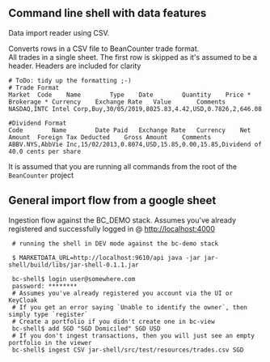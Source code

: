 ## Command line shell with data features

Data import reader using CSV.

Converts rows in a CSV file to BeanCounter trade format.  
All trades in a single sheet.  The first row is skipped as it's assumed to be a header.  Headers are included for clarity

```csv
# ToDo: tidy up the formatting ;-)
# Trade Format
Market	Code	Name	    Type	Date	    Quantity	Price *	Brokerage *	Currency	Exchange Rate	Value	    Comments
NASDAQ,INTC	Intel Corp,Buy,30/05/2019,8025.83,4.42,USD,0.7826,2,646.08

#Dividend Format
Code	    Name	    Date Paid	Exchange Rate	Currency	Net Amount	Foreign Tax Deducted	Gross Amount	Comments
ABBV.NYS,AbbVie Inc,15/02/2013,0.8074,USD,15.85,0.00,15.85,Dividend of 40.0 cents per share
```
    
It is assumed that you are running all commands from the root of the `BeanCounter` project

## General import flow from a google sheet
Ingestion flow against the BC_DEMO stack.  Assumes you've already registered and successfully logged in @ <http://localhost:4000>
```shell script
 # running the shell in DEV mode against the bc-demo stack

 $ MARKETDATA_URL=http://localhost:9610/api java -jar jar-shell/build/libs/jar-shell-0.1.1.jar

 bc-shell$ login user@somewhere.com
 password: ********
 # Assumes you've already registered you account via the UI or KeyCloak
 # If you get an error saying `Unable to identify the owner`, then simply type `register`
 # Create a portfolio if you didn't create one in bc-view
 bc-shell$ add SGD "SGD Domiciled" SGD USD
 # If you don't ingest transactions, then you will just see an empty portfolio in the viewer
 bc-shell$ ingest CSV jar-shell/src/test/resources/trades.csv SGD
```

